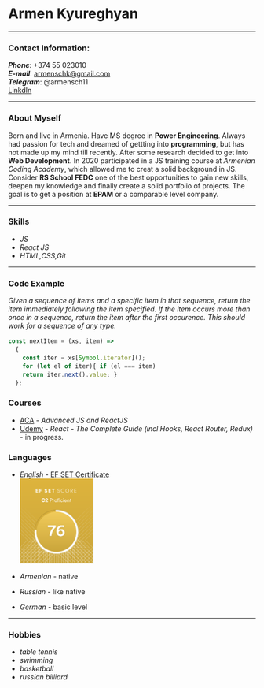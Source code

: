 # Armen Kyureghyan

---

### Contact Information:

**_Phone_**: +374 55 023010 <br>
**_E-mail_**: armenschk@gmail.com <br>
**_Telegram_**: @armensch11<br>
[LinkdIn](https://www.linkedin.com/in/armen-kyureghyan-5090a71a4/)

---

### About Myself

Born and live in Armenia. Have MS degree in **Power Engineering**. Always had passion for tech and dreamed of gettting into **programming**, but has not made up my mind till recently. After some research decided to get into **Web Development**. In 2020 participated in a JS training course at _Armenian Coding Academy_, which allowed me to creat a solid background in JS. Consider **RS School FEDC** one of the best opportunities to gain new skills, deepen my knowledge and finally create a solid portfolio of projects.
The goal is to get a position at **EPAM** or a comparable level company.

---

### Skills

- _JS_
- _React JS_
- _HTML,CSS,Git_

---

### Code Example

_Given a sequence of items and a specific item in that sequence, return the item immediately following the item specified. If the item occurs more than once in a sequence, return the item after the first occurence. This should work for a sequence of any type._

```Javascript
const nextItem = (xs, item) =>
  {
    const iter = xs[Symbol.iterator]();
    for (let el of iter){ if (el === item)
    return iter.next().value; }
  };
```

### Courses

- [ACA](https://www.aca.am/) - _Advanced JS and ReactJS_
- [Udemy](https://www.udemy.com/) - _React - The Complete Guide (incl Hooks, React Router, Redux)_ - in progress.

### Languages

- _English_ - [EF SET Certificate](https://www.efset.org/cert/8FwP1X)<br/>
  <img alt="EF Set result" src="./EF%20Set%20score.png" width=150px>

- _Armenian_ - native
- _Russian_ - like native
- _German_ - basic level

---

### Hobbies

- _table tennis_
- _swimming_
- _basketball_
- _russian billiard_
